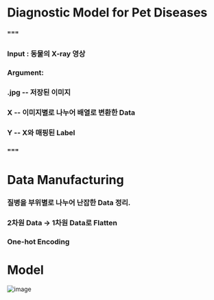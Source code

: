 # Diagnostic Model for Pet Diseases

###       """
###       Input : 동물의 X-ray 영상
### 
###       Argument:
###       .jpg -- 저장된 이미지
### 
###       X -- 이미지별로 나누어 배열로 변환한 Data
###       Y -- X와 매핑된 Label
###       """

# Data Manufacturing

### 질병을 부위별로 나누어 난잡한 Data 정리.
### 2차원 Data -> 1차원 Data로 Flatten
### One-hot Encoding

# Model
![image](https://user-images.githubusercontent.com/105787074/169685691-35694c90-7bb0-48f0-8370-eee2f22f0c5b.png)
